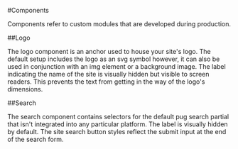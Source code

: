 #Components

Components refer to custom modules that are developed during production.

##Logo

The logo component is an anchor used to house your site's logo. The default setup includes the logo as an svg symbol however, it can also be used in conjunction with an img element or a background image. The label indicating the name of the site is visually hidden but visible to screen readers. This prevents the text from getting in the way of the logo's dimensions.

##Search

The search component contains selectors for the default pug search partial that isn't integrated into any particular platform. The label is visually hidden by default. The site search button styles reflect the submit input at the end of the search form.
